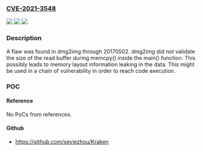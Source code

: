 ### [CVE-2021-3548](https://cve.mitre.org/cgi-bin/cvename.cgi?name=CVE-2021-3548)
![](https://img.shields.io/static/v1?label=Product&message=dmg2img&color=blue)
![](https://img.shields.io/static/v1?label=Version&message=%3D%20dmg2img%20through%2020170502%20&color=brighgreen)
![](https://img.shields.io/static/v1?label=Vulnerability&message=CWE-125&color=brighgreen)

### Description

A flaw was found in dmg2img through 20170502. dmg2img did not validate the size of the read buffer during memcpy() inside the main() function. This possibly leads to memory layout information leaking in the data. This might be used in a chain of vulnerability in order to reach code execution.

### POC

#### Reference
No PoCs from references.

#### Github
- https://github.com/seviezhou/Kraken

